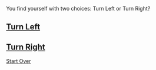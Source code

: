 You find yourself with two choices: Turn Left or Turn Right?

## [Turn Left](door.md)
## [Turn Right](lights.md)

[Start Over](../README.md)
